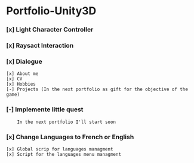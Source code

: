 # Portfolio-Unity3D

### [x] Light Character Controller

### [x] Raysact Interaction

### [x] Dialogue
    [x] About me
    [x] CV
    [x] Hobbies
    [-] Projects (In the next portfolio as gift for the objective of the game)

### [-] Implemente little quest
        In the next portfolio I'll start soon
### [x] Change Languages to French or English
    [x] Global scrip for languages managment
    [x] Script for the languages menu managment
